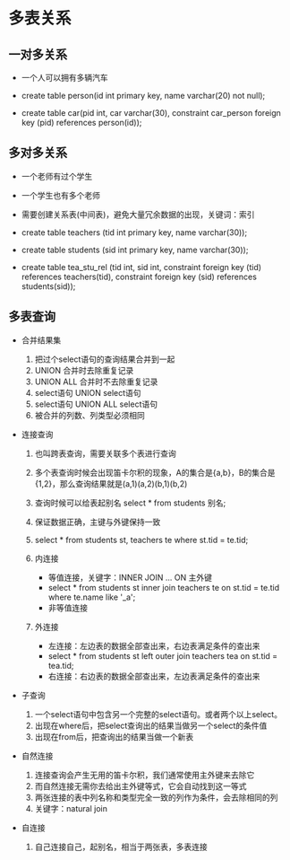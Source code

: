 # 多表关系

## 一对多关系

- 一个人可以拥有多辆汽车

- create table person(id int primary key, name varchar(20) not null);

- create table car(pid int, car varchar(30), constraint car_person foreign key (pid) references person(id));

## 多对多关系

- 一个老师有过个学生

- 一个学生也有多个老师

- 需要创建关系表(中间表)，避免大量冗余数据的出现，关键词：索引

- create table teachers (tid int primary key, name varchar(30));

- create table students (sid int primary key, name varchar(30));

- create table tea_stu_rel (tid int, sid int, constraint foreign key (tid) references teachers(tid), constraint foreign key (sid) references students(sid));

## 多表查询

- 合并结果集

    1. 把过个select语句的查询结果合并到一起
    2. UNION 合并时去除重复记录
    3. UNION ALL 合并时不去除重复记录
    4. select语句 UNION select语句
    5. select语句 UNION ALL select语句
    6. 被合并的列数、列类型必须相同

- 连接查询

    1. 也叫跨表查询，需要关联多个表进行查询
    2. 多个表查询时候会出现笛卡尔积的现象，A的集合是{a,b}，B的集合是{1,2}，那么查询结果就是(a,1)(a,2)(b,1)(b,2)
    3. 查询时候可以给表起别名 select * from students 别名;
    4. 保证数据正确，主键与外键保持一致
    5. select * from students st, teachers te where st.tid = te.tid;
    6. 内连接

        - 等值连接，关键字：INNER JOIN ... ON 主外键
        - select * from students st inner join teachers te on st.tid = te.tid where te.name like '_a';
        - 非等值连接

    7. 外连接

        - 左连接：左边表的数据全部查出来，右边表满足条件的查出来
        - select * from students st left outer join teachers tea on st.tid = tea.tid;
        - 右连接：右边表的数据全部查出来，左边表满足条件的查出来

- 子查询

    1. 一个select语句中包含另一个完整的select语句。或者两个以上select。
    2. 出现在where后，把select查询出的结果当做另一个select的条件值
    3. 出现在from后，把查询出的结果当做一个新表

- 自然连接

    1. 连接查询会产生无用的笛卡尔积，我们通常使用主外键来去除它
    2. 而自然连接无需你去给出主外键等式，它会自动找到这一等式
    3. 两张连接的表中列名称和类型完全一致的列作为条件，会去除相同的列
    4. 关键字：natural join

- 自连接

    1. 自己连接自己，起别名，相当于两张表，多表连接